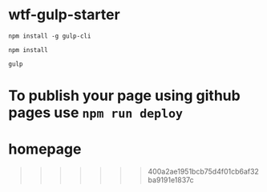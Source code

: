 
# wtf-gulp-starter

`npm install -g gulp-cli`

`npm install`

`gulp`

To publish your page using github pages use `npm run deploy`
=======
# homepage
>>>>>>> 400a2ae1951bcb75d4f01cb6af32ba9191e1837c
